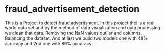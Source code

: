 # fraud_advertisement_detection
This is a Project to detect fraud advertisment.
In this project thei is a real world data set and by the method of data visualization and data processing we clean that data.
Removing the NaN values outlier and columns.
Balancing the dataset.
And at last we build two models one with 48% acurracy and 2nd one with 89% accuracy.

